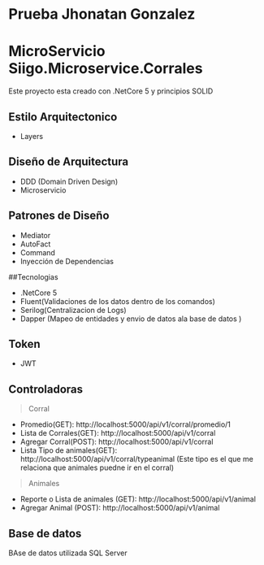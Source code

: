 # Prueba Jhonatan Gonzalez

# MicroServicio Siigo.Microservice.Corrales

Este proyecto esta creado con .NetCore 5  y principios SOLID

## Estilo Arquitectonico 

- Layers

## Diseño de Arquitectura 

- DDD (Domain Driven Design) 
- Microservicio


## Patrones de Diseño 

- Mediator
- AutoFact
- Command
- Inyección de Dependencias 

##Tecnologias
- .NetCore 5
- Fluent(Validaciones de los datos dentro de los comandos)
- Serilog(Centralizacion de Logs)
- Dapper (Mapeo de entidades y envio de datos ala base de datos )

## Token
- JWT

## Controladoras
> Corral

- Promedio(GET): http://localhost:5000/api/v1/corral/promedio/1
- Lista de Corrales(GET): http://localhost:5000/api/v1/corral
- Agregar Corral(POST): http://localhost:5000/api/v1/corral
- Lista Tipo de animales(GET): http://localhost:5000/api/v1/corral/typeanimal (Este tipo es el que me relaciona  que animales puedne ir en el corral) 

> Animales
- Reporte o Lista de animales (GET): http://localhost:5000/api/v1/animal
- Agregar Animal (POST): http://localhost:5000/api/v1/animal


## Base de datos

BAse de datos utilizada SQL Server



